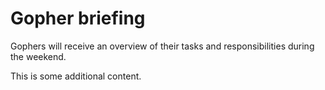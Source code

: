 <!-- Shift ID: GB -->

# Gopher briefing
Gophers will receive an overview of their tasks and responsibilities during the weekend.

This is some additional content.
